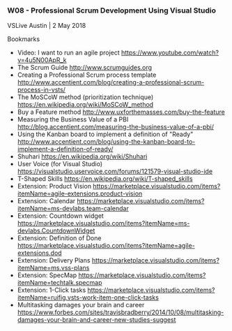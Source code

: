 ### W08 - Professional Scrum Development Using Visual Studio
VSLive Austin | 2 May 2018

Bookmarks

* Video: I want to run an agile project
https://www.youtube.com/watch?v=4u5N00ApR_k
* The Scrum Guide
http://www.scrumguides.org
* Creating a Professional Scrum process template
http://www.accentient.com/blog/creating-a-professional-scrum-process-in-vsts/
* The MoSCoW method (prioritization technique)
https://en.wikipedia.org/wiki/MoSCoW_method
* Buy a Feature method
http://www.uxforthemasses.com/buy-the-feature
* Measuring the Business Value of a PBI
http://blog.accentient.com/measuring-the-business-value-of-a-pbi/
* Using the Kanban board to implement a definition of "Ready"
http://www.accentient.com/blog/using-the-kanban-board-to-implement-a-definition-of-ready/
* Shuhari
https://en.wikipedia.org/wiki/Shuhari
* User Voice (for Visual Studio)
https://visualstudio.uservoice.com/forums/121579-visual-studio-ide
* T-Shaped Skills
https://en.wikipedia.org/wiki/T-shaped_skills
* Extension: Product Vision
https://marketplace.visualstudio.com/items?itemName=agile-extensions.product-vision
* Extension: Calendar
https://marketplace.visualstudio.com/items?itemName=ms-devlabs.team-calendar
* Extension: Countdown widget
https://marketplace.visualstudio.com/items?itemName=ms-devlabs.CountdownWidget
* Extension: Definition of Done
https://marketplace.visualstudio.com/items?itemName=agile-extensions.dod
* Extension: Delivery Plans
https://marketplace.visualstudio.com/items?itemName=ms.vss-plans
* Extension: SpecMap
https://marketplace.visualstudio.com/items?itemName=techtalk.specmap
* Extension: 1-Click tasks
https://marketplace.visualstudio.com/items?itemName=ruifig.vsts-work-item-one-click-tasks
* Multitasking damages your brain and career
https://www.forbes.com/sites/travisbradberry/2014/10/08/multitasking-damages-your-brain-and-career-new-studies-suggest
